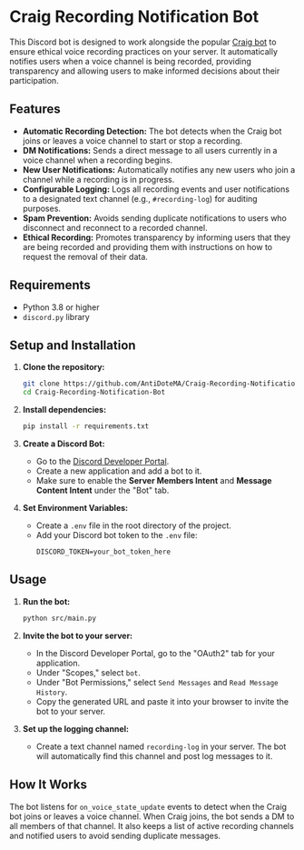# Craig Recording Notification Bot

This Discord bot is designed to work alongside the popular [Craig bot](https://craig.chat/) to ensure ethical voice recording practices on your server. It automatically notifies users when a voice channel is being recorded, providing transparency and allowing users to make informed decisions about their participation.

## Features

- **Automatic Recording Detection:** The bot detects when the Craig bot joins or leaves a voice channel to start or stop a recording.
- **DM Notifications:** Sends a direct message to all users currently in a voice channel when a recording begins.
- **New User Notifications:** Automatically notifies any new users who join a channel while a recording is in progress.
- **Configurable Logging:** Logs all recording events and user notifications to a designated text channel (e.g., `#recording-log`) for auditing purposes.
- **Spam Prevention:** Avoids sending duplicate notifications to users who disconnect and reconnect to a recorded channel.
- **Ethical Recording:** Promotes transparency by informing users that they are being recorded and providing them with instructions on how to request the removal of their data.

## Requirements

- Python 3.8 or higher
- `discord.py` library

## Setup and Installation

1.  **Clone the repository:**
    ```bash
    git clone https://github.com/AntiDoteMA/Craig-Recording-Notification-Bot.git
    cd Craig-Recording-Notification-Bot
    ```

2.  **Install dependencies:**
    ```bash
    pip install -r requirements.txt
    ```

3.  **Create a Discord Bot:**
    - Go to the [Discord Developer Portal](https://discord.com/developers/applications).
    - Create a new application and add a bot to it.
    - Make sure to enable the **Server Members Intent** and **Message Content Intent** under the "Bot" tab.

4.  **Set Environment Variables:**
    - Create a `.env` file in the root directory of the project.
    - Add your Discord bot token to the `.env` file:
      ```
      DISCORD_TOKEN=your_bot_token_here
      ```

## Usage

1.  **Run the bot:**
    ```bash
    python src/main.py
    ```

2.  **Invite the bot to your server:**
    - In the Discord Developer Portal, go to the "OAuth2" tab for your application.
    - Under "Scopes," select `bot`.
    - Under "Bot Permissions," select `Send Messages` and `Read Message History`.
    - Copy the generated URL and paste it into your browser to invite the bot to your server.

3.  **Set up the logging channel:**
    - Create a text channel named `recording-log` in your server. The bot will automatically find this channel and post log messages to it.

## How It Works

The bot listens for `on_voice_state_update` events to detect when the Craig bot joins or leaves a voice channel. When Craig joins, the bot sends a DM to all members of that channel. It also keeps a list of active recording channels and notified users to avoid sending duplicate messages.
